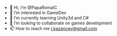 - 👋 Hi, I’m @PapaRomaIC
- 👀 I’m interested in GameDev
- 🌱 I’m currently learning Unity3d and C#
- 💞️ I’m looking to collaborate on games development
- 📫 How to reach me r.kazancev@gmail.com 

<!---
PapaRomaIC/PapaRomaIC is a ✨ special ✨ repository because its `README.md` (this file) appears on your GitHub profile.
You can click the Preview link to take a look at your changes.
--->
